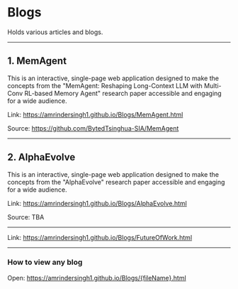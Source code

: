 # Blogs
Holds various articles and  blogs.

---

## 1. MemAgent
This is an interactive, single-page web application designed to make the concepts from the "MemAgent: Reshaping Long-Context LLM with Multi-Conv RL-based Memory Agent" research paper accessible and engaging for a wide audience.

Link: https://amrindersingh1.github.io/Blogs/MemAgent.html

Source: https://github.com/BytedTsinghua-SIA/MemAgent

----

## 2. AlphaEvolve
This is an interactive, single-page web application designed to make the concepts from the "AlphaEvolve" research paper accessible and engaging for a wide audience.

Link: https://amrindersingh1.github.io/Blogs/AlphaEvolve.html

Source: TBA

---
Link: https://amrindersingh1.github.io/Blogs/FutureOfWork.html

---
### How to view any blog
Open: https://amrindersingh1.github.io/Blogs/{fileName}.html
